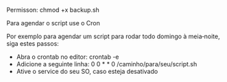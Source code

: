 Permisson: chmod +x backup.sh

Para agendar o script use o Cron

Por exemplo para agendar um script para rodar todo domingo à meia‑noite, siga estes passos:

- Abra o crontab no editor:
crontab -e
- Adicione a seguinte linha:
0 0 * * 0 /caminho/para/seu/script.sh
- Ative o service do seu SO, caso esteja desativado
